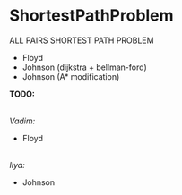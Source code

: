 
# ShortestPathProblem
ALL PAIRS SHORTEST PATH PROBLEM 
- Floyd
- Johnson (dijkstra + bellman-ford)
- Johnson (A* modification)

**TODO:** 

<br> *Vadim:* 
- Floyd

<br> *Ilya:* 
- Johnson
